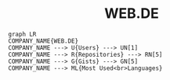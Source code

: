 <h1 align="center">WEB.DE</h1>

```mermaid
graph LR
COMPANY_NAME{WEB.DE}
COMPANY_NAME ---> U{Users} ---> UN[1]
COMPANY_NAME ---> R{Repositories} ---> RN[5]
COMPANY_NAME ---> G{Gists} ---> GN[5]
COMPANY_NAME ---> ML{Most Used<br>Languages}
```
